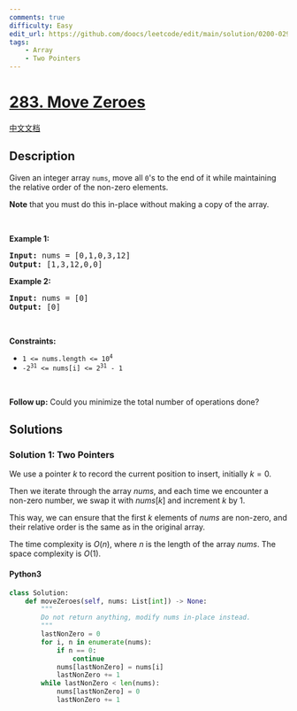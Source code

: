 ```yaml
---
comments: true
difficulty: Easy
edit_url: https://github.com/doocs/leetcode/edit/main/solution/0200-0299/0283.Move%20Zeroes/README_EN.md
tags:
    - Array
    - Two Pointers
---
```


<!-- problem:start -->

# [283. Move Zeroes](https://leetcode.com/problems/move-zeroes)

[中文文档](/solution/0200-0299/0283.Move%20Zeroes/README.md)

## Description

<!-- description:start -->

<p>Given an integer array <code>nums</code>, move all <code>0</code>&#39;s to the end of it while maintaining the relative order of the non-zero elements.</p>

<p><strong>Note</strong> that you must do this in-place without making a copy of the array.</p>

<p>&nbsp;</p>
<p><strong class="example">Example 1:</strong></p>
<pre><strong>Input:</strong> nums = [0,1,0,3,12]
<strong>Output:</strong> [1,3,12,0,0]
</pre><p><strong class="example">Example 2:</strong></p>
<pre><strong>Input:</strong> nums = [0]
<strong>Output:</strong> [0]
</pre>
<p>&nbsp;</p>
<p><strong>Constraints:</strong></p>

<ul>
	<li><code>1 &lt;= nums.length &lt;= 10<sup>4</sup></code></li>
	<li><code>-2<sup>31</sup> &lt;= nums[i] &lt;= 2<sup>31</sup> - 1</code></li>
</ul>

<p>&nbsp;</p>
<strong>Follow up:</strong> Could you minimize the total number of operations done?

<!-- description:end -->

## Solutions

<!-- solution:start -->

### Solution 1: Two Pointers

We use a pointer $k$ to record the current position to insert, initially $k = 0$.

Then we iterate through the array $\textit{nums}$, and each time we encounter a non-zero number, we swap it with $\textit{nums}[k]$ and increment $k$ by 1.

This way, we can ensure that the first $k$ elements of $\textit{nums}$ are non-zero, and their relative order is the same as in the original array.

The time complexity is $O(n)$, where $n$ is the length of the array $\textit{nums}$. The space complexity is $O(1)$.

<!-- tabs:start -->

#### Python3

```python
class Solution:
    def moveZeroes(self, nums: List[int]) -> None:
        """
        Do not return anything, modify nums in-place instead.
        """
        lastNonZero = 0
        for i, n in enumerate(nums):
            if n == 0:
                continue
            nums[lastNonZero] = nums[i]
            lastNonZero += 1
        while lastNonZero < len(nums):
            nums[lastNonZero] = 0
            lastNonZero += 1
```
